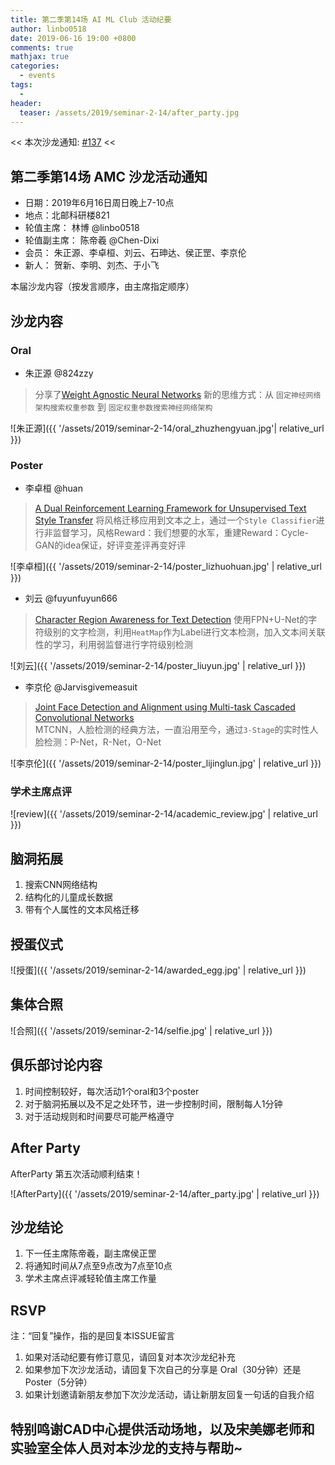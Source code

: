 ```yaml
---
title: 第二季第14场 AI ML Club 活动纪要
author: linbo0518
date: 2019-06-16 19:00 +0800
comments: true
mathjax: true
categories: 
  - events
tags:
  - 
header:
  teaser: /assets/2019/seminar-2-14/after_party.jpg
---
```


<< 本次沙龙通知: [#137](https://github.com/BUPT/ai-ml.club/issues/137)  << 
## 第二季第14场 AMC 沙龙活动通知

- 日期：2019年6月16日周日晚上7-10点
- 地点：北邮科研楼821
- 轮值主席： 林博 @linbo0518
- 轮值副主席： 陈帝羲 @Chen-Dixi
- 会员： 朱正源、李卓桓、刘云、石珅达、侯正罡、李京伦
- 新人： 贺新、李明、刘杰、于小飞

本届沙龙内容（按发言顺序，由主席指定顺序）

## 沙龙内容
  
### Oral
- 朱正源 @824zzy
> 分享了[Weight Agnostic Neural Networks](https://arxiv.org/abs/1906.04358)
新的思维方式：从 `固定神经网络架构搜索权重参数` 到 `固定权重参数搜索神经网络架构`

![朱正源]({{ '/assets/2019/seminar-2-14/oral_zhuzhengyuan.jpg'| relative_url }})

### Poster

- 李卓桓 @huan 
> [A Dual Reinforcement Learning Framework for Unsupervised Text Style Transfer](https://arxiv.org/abs/1905.10060)
将风格迁移应用到文本之上，通过一个`Style Classifier`进行非监督学习，风格Reward：我们想要的水军，重建Reward：Cycle-GAN的idea保证，好评变差评再变好评

![李卓桓]({{ '/assets/2019/seminar-2-14/poster_lizhuohuan.jpg' | relative_url }})

- 刘云 @fuyunfuyun666
> [Character Region Awareness for Text Detection](https://arxiv.org/abs/1904.01941)
使用FPN+U-Net的字符级别的文字检测，利用`HeatMap`作为Label进行文本检测，加入文本间关联性的学习，利用弱监督进行字符级别检测

![刘云]({{ '/assets/2019/seminar-2-14/poster_liuyun.jpg' | relative_url }})

- 李京伦 @Jarvisgivemeasuit
> [Joint Face Detection and Alignment using Multi-task Cascaded Convolutional Networks](https://arxiv.org/abs/1604.02878)  
MTCNN，人脸检测的经典方法，一直沿用至今，通过`3-Stage`的实时性人脸检测：P-Net，R-Net，O-Net

![李京伦]({{ '/assets/2019/seminar-2-14/poster_lijinglun.jpg' | relative_url }})

### 学术主席点评

![review]({{ '/assets/2019/seminar-2-14/academic_review.jpg' | relative_url }})

## 脑洞拓展

1. 搜索CNN网络结构
2. 结构化的儿童成长数据
3. 带有个人属性的文本风格迁移

## 授蛋仪式

![授蛋]({{ '/assets/2019/seminar-2-14/awarded_egg.jpg' | relative_url }})

## 集体合照

![合照]({{ '/assets/2019/seminar-2-14/selfie.jpg' | relative_url }})

## 俱乐部讨论内容

1. 时间控制较好，每次活动1个oral和3个poster
2. 对于脑洞拓展以及不足之处环节，进一步控制时间，限制每人1分钟
3. 对于活动规则和时间要尽可能严格遵守

## After Party

AfterParty 第五次活动顺利结束！

![AfterParty]({{ '/assets/2019/seminar-2-14/after_party.jpg' | relative_url }})

## 沙龙结论

1. 下一任主席陈帝羲，副主席侯正罡
2. 将通知时间从7点至9点改为7点至10点
3. 学术主席点评减轻轮值主席工作量

## RSVP

注：“回复”操作，指的是回复本ISSUE留言

1. 如果对活动纪要有修订意见，请回复对本次沙龙纪补充
2. 如果参加下次沙龙活动，请回复下次自己的分享是 Oral（30分钟）还是Poster（5分钟）
3. 如果计划邀请新朋友参加下次沙龙活动，请让新朋友回复一句话的自我介绍

## 特别鸣谢CAD中心提供活动场地，以及宋美娜老师和实验室全体人员对本沙龙的支持与帮助~

